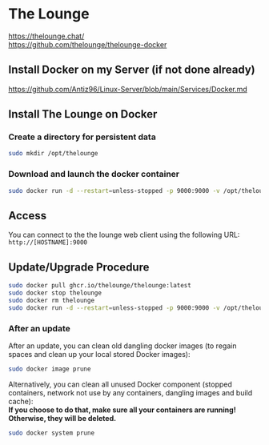 # The Lounge

<https://thelounge.chat/>  
<https://github.com/thelounge/thelounge-docker>

## Install Docker on my Server (if not done already)

<https://github.com/Antiz96/Linux-Server/blob/main/Services/Docker.md>

## Install The Lounge on Docker

### Create a directory for persistent data

```bash
sudo mkdir /opt/thelounge
```

### Download and launch the docker container

```bash
sudo docker run -d --restart=unless-stopped -p 9000:9000 -v /opt/thelounge:/var/opt/thelounge --name thelounge ghcr.io/thelounge/thelounge:latest
```

## Access

You can connect to the the lounge web client using the following URL:  
`http://[HOSTNAME]:9000`

## Update/Upgrade Procedure

```bash
sudo docker pull ghcr.io/thelounge/thelounge:latest
sudo docker stop thelounge
sudo docker rm thelounge
sudo docker run -d --restart=unless-stopped -p 9000:9000 -v /opt/thelounge:/var/opt/thelounge --name thelounge ghcr.io/thelounge/thelounge:latest
```

### After an update

After an update, you can clean old dangling docker images (to regain spaces and clean up your local stored Docker images):

```bash
sudo docker image prune
```

Alternatively, you can clean all unused Docker component (stopped containers, network not use by any containers, dangling images and build cache):  
**If you choose to do that, make sure all your containers are running! Otherwise, they will be deleted.**

```bash
sudo docker system prune
```
